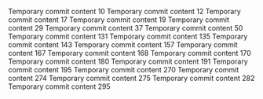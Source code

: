 Temporary commit content 10
Temporary commit content 12
Temporary commit content 17
Temporary commit content 19
Temporary commit content 29
Temporary commit content 37
Temporary commit content 50
Temporary commit content 131
Temporary commit content 135
Temporary commit content 143
Temporary commit content 157
Temporary commit content 167
Temporary commit content 168
Temporary commit content 170
Temporary commit content 180
Temporary commit content 191
Temporary commit content 195
Temporary commit content 270
Temporary commit content 274
Temporary commit content 275
Temporary commit content 282
Temporary commit content 295
